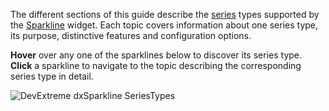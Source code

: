 The different sections of this guide describe the [series](/Documentation/17_2/Guide/Widgets/Sparkline/Visual_Elements/#Series) types supported by the [Sparkline](/api-reference/20%20Data%20Visualization%20Widgets/dxSparkline '/Documentation/ApiReference/Data_Visualization_Widgets/dxSparkline/') widget. Each topic covers information about one series type, its purpose, distinctive features and configuration options.

**Hover** over any one of the sparklines below to discover its series type. **Click** a sparkline to navigate to the topic describing the corresponding series type in detail.

<p><img style="margin:0px auto;display:block" src="/Content/images/doc/17_2/ChartJS/SparklineAllTypes.png" alt="DevExtreme dxSparkline SeriesTypes" usemap="#sparklineSeriesTypes" /></p>

<map name="sparklineSeriesTypes">
    <area shape="rect" title="Line" coords="1,1,251,80" href="/Documentation/17_2/Guide/Widgets/Sparkline/Series_Types/#Line" />
    <area shape="rect" title="Area" coords="1,101,251,180" href="/Documentation/17_2/Guide/Widgets/Sparkline/Series_Types/#Area" />
    <area shape="rect" title="Spline Area" coords="270,100,520,180" href="/Documentation/17_2/Guide/Widgets/Sparkline/Series_Types/#Spline_Area" />
    <area shape="rect" title="Spline" coords="271,1,521,80" href="/Documentation/17_2/Guide/Widgets/Sparkline/Series_Types/#Spline" />
    <area shape="rect" title="Step Line" coords="541,1,789,80" href="/Documentation/17_2/Guide/Widgets/Sparkline/Series_Types/#Step_Line" />
    <area shape="rect" title="Bar" coords="1,200,385,320" href="/Documentation/17_2/Guide/Widgets/Sparkline/Series_Types/#Bar" />
    <area shape="rect" title="Step Area" coords="541,100,789,180" href="/Documentation/17_2/Guide/Widgets/Sparkline/Series_Types/#Step_Area" />
    <area shape="rect" title="Win-Loss" coords="405,200,789,320" href="/Documentation/17_2/Guide/Widgets/Sparkline/Series_Types/#Win-Loss" />
</map>